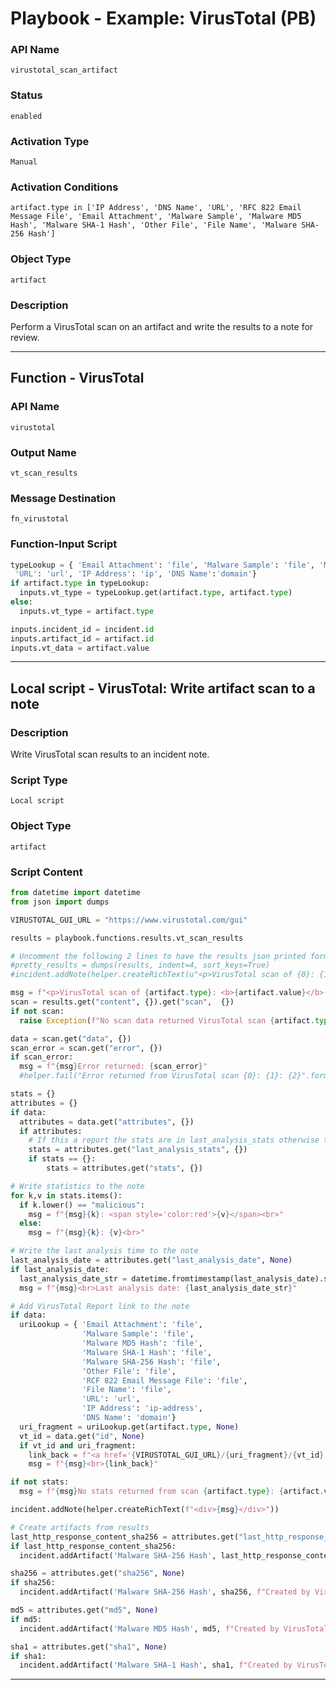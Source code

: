<!--
    DO NOT MANUALLY EDIT THIS FILE
    THIS FILE IS AUTOMATICALLY GENERATED WITH resilient-sdk codegen
    Generated with resilient-sdk v51.0.1.1.824
-->

# Playbook - Example: VirusTotal (PB)

### API Name
`virustotal_scan_artifact`

### Status
`enabled`

### Activation Type
`Manual`

### Activation Conditions
`artifact.type in ['IP Address', 'DNS Name', 'URL', 'RFC 822 Email Message File', 'Email Attachment', 'Malware Sample', 'Malware MD5 Hash', 'Malware SHA-1 Hash', 'Other File', 'File Name', 'Malware SHA-256 Hash']`

### Object Type
`artifact`

### Description
Perform a VirusTotal scan on an artifact and write the results to a note for review.  


---
## Function - VirusTotal

### API Name
`virustotal`

### Output Name
`vt_scan_results`

### Message Destination
`fn_virustotal`

### Function-Input Script
```python
typeLookup = { 'Email Attachment': 'file', 'Malware Sample': 'file', 'Malware MD5 Hash': 'hash', 'Malware SHA-1 Hash': 'hash', 'Malware SHA-256 Hash': 'hash', 'Other File': 'file', 'RCF 822 Email Message File': 'file', 'File Name': 'filename',
 'URL': 'url', 'IP Address': 'ip', 'DNS Name':'domain'}
if artifact.type in typeLookup:
  inputs.vt_type = typeLookup.get(artifact.type, artifact.type)
else:
  inputs.vt_type = artifact.type

inputs.incident_id = incident.id
inputs.artifact_id = artifact.id
inputs.vt_data = artifact.value
```

---

## Local script - VirusTotal: Write artifact scan to a note

### Description
Write VirusTotal scan results to an incident note.

### Script Type
`Local script`

### Object Type
`artifact`

### Script Content
```python
from datetime import datetime
from json import dumps

VIRUSTOTAL_GUI_URL = "https://www.virustotal.com/gui"

results = playbook.functions.results.vt_scan_results

# Uncomment the following 2 lines to have the results json printed formatted to a note.
#pretty_results = dumps(results, indent=4, sort_keys=True)
#incident.addNote(helper.createRichText(u"<p>VirusTotal scan of {0}: {1} with artifact_id: {2}</p><div>{3}</div>".format(artifact.type, artifact.value, artifact.id, pretty_results)))

msg = f"<p>VirusTotal scan of {artifact.type}: <b>{artifact.value}</b> with artifact_id: {artifact.id}</p>"
scan = results.get("content", {}).get("scan",  {})
if not scan:
  raise Exception(f"No scan data returned VirusTotal scan {artifact.type}: {artifact.value} with artifact_id: {artifact.id}")

data = scan.get("data", {})
scan_error = scan.get("error", {})
if scan_error:
  msg = f"{msg}Error returned: {scan_error}"
  #helper.fail("Error returned from VirusTotal scan {0}: {1}: {2}".format(artifact.type, artifact.value, scan_error))

stats = {}
attributes = {}
if data:
  attributes = data.get("attributes", {})
  if attributes:
    # If this a report the stats are in last_analysis_stats otherwise they are in stats
    stats = attributes.get("last_analysis_stats", {})
    if stats == {}:
	    stats = attributes.get("stats", {})

# Write statistics to the note
for k,v in stats.items():
  if k.lower() == "malicious":
    msg = f"{msg}{k}: <span style='color:red'>{v}</span><br>"
  else:
    msg = f"{msg}{k}: {v}<br>"

# Write the last analysis time to the note
last_analysis_date = attributes.get("last_analysis_date", None)
if last_analysis_date:
  last_analysis_date_str = datetime.fromtimestamp(last_analysis_date).strftime('%Y-%b-%d %H:%M:%S')
  msg = f"{msg}<br>Last analysis date: {last_analysis_date_str}"

# Add VirusTotal Report link to the note
if data:
  uriLookup = { 'Email Attachment': 'file',
                'Malware Sample': 'file',
                'Malware MD5 Hash': 'file',
                'Malware SHA-1 Hash': 'file',
                'Malware SHA-256 Hash': 'file',
                'Other File': 'file',
                'RCF 822 Email Message File': 'file',
                'File Name': 'file',
                'URL': 'url',
                'IP Address': 'ip-address',
                'DNS Name': 'domain'}
  uri_fragment = uriLookup.get(artifact.type, None)
  vt_id = data.get("id", None)
  if vt_id and uri_fragment:
    link_back = f"<a href='{VIRUSTOTAL_GUI_URL}/{uri_fragment}/{vt_id}'>VirusTotal Report</a>"
    msg = f"{msg}<br>{link_back}"

if not stats:
  msg = f"{msg}No stats returned from scan {artifact.type}: {artifact.value} with artifact_id: {artifact.id}"

incident.addNote(helper.createRichText(f"<div>{msg}</div>"))

# Create artifacts from results
last_http_response_content_sha256 = attributes.get("last_http_response_content_sha256", None)
if last_http_response_content_sha256:
  incident.addArtifact('Malware SHA-256 Hash', last_http_response_content_sha256, f"Created by VirusTotal scan of artifact type: {artifact.type} value: {artifact.value} artifact_id: {artifact.id}")

sha256 = attributes.get("sha256", None)
if sha256:
  incident.addArtifact('Malware SHA-256 Hash', sha256, f"Created by VirusTotal scan of artifact type: {artifact.type} value: {artifact.value} artifact_id: {artifact.id}")

md5 = attributes.get("md5", None)
if md5:
  incident.addArtifact('Malware MD5 Hash', md5, f"Created by VirusTotal scan of artifact type: {artifact.type} value: {artifact.value} artifact_id: {artifact.id}")

sha1 = attributes.get("sha1", None)
if sha1:
  incident.addArtifact('Malware SHA-1 Hash', sha1, f"Created by VirusTotal scan of artifact type: {artifact.type} value: {artifact.value} artifact_id: {artifact.id}")
```

---

